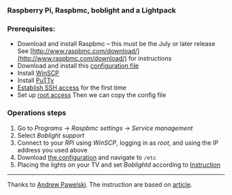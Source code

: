 ### Raspberry Pi, Raspbmc, boblight and a Lightpack


### Prerequisites: 

- Download and install Raspbmc – this must be the July or later release See [http://www.raspbmc.com/download/](http://www.raspbmc.com/download/) for instructions 
- Download and install this [configuration file](https://skydrive.live.com/?cid=0f775ea9b6f34329&id=F775EA9B6F34329%211770)
- Install [WinSCP](http://winscp.net/eng/download.php)
- Install [PuTTy](http://www.chiark.greenend.org.uk/~sgtatham/putty/download.html)
- [Establish SSH access](http://htpcbuild.com/htpc-software/raspberry-pi-raspbmc/connecting-to-raspbmc-ssh/)  for the first time
- Set up [root access](http://www.raspbmc.com/wiki/user/root-access/)
Then we can copy the config file

### Operations steps

1. Go to  *Programs* &rarr; *Raspbmc settings* &rarr; *Service management*
2. Select *Boblight support*
3. Connect to your  *RPi* using *WinSCP*, logging in as *root*, and using the IP address you used above
4. Download [the configuration](https://skydrive.live.com/?cid=0f775ea9b6f34329&id=F775EA9B6F34329%211770) and navigate to `/etc`
5. Placing the lights on your TV and set *Boblightd* according to [Instruction](http://ajpawelski.wordpress.com/how-to-raspberry-pi-raspbmc-and-a-lightpack/#part4)

---
Thanks to [Andrew Pawelski](http://apawelski.wordpress.com/). The instruction are based on  [article](http://ajpawelski.wordpress.com/how-to-raspberry-pi-raspbmc-and-a-lightpack/).
